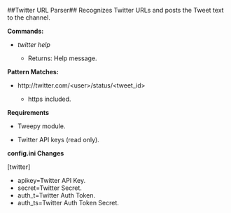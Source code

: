 ##Twitter URL Parser##
Recognizes Twitter URLs and posts the Tweet text to the channel.

**Commands:**

* _twitter help_

    * Returns: Help message.


**Pattern Matches:**

* ht&#8203;tp://twitter.com/&lt;user&gt;/status/&lt;tweet_id&gt;

    * https included.


**Requirements**

* Tweepy module.

* Twitter API keys (read only).


**config.ini Changes**

[twitter]

* apikey=Twitter API Key.
* secret=Twitter Secret.
* auth_t=Twitter Auth Token.
* auth_ts=Twitter Auth Token Secret.
